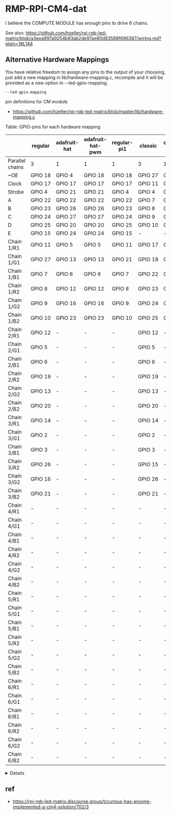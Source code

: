 # RMP-RPI-CM4-dat

I believe the COMPUTE MODULE has enough pins to drive 6 chains.

See also: https://github.com/hzeller/rpi-rgb-led-matrix/blob/a3eea997a9254b83ab2de97ae80d83588f696387/wiring.md?plain=1#L144

## Alternative Hardware Mappings

You have relative freedom to assign any pins to the output of your choosing, just add a new mapping in lib/hardware-mapping.c, recompile and it will be provided as a new option in --led-gpio-mapping.

    --led-gpio-mapping
    
pin definitions for CM module 

- https://github.com/hzeller/rpi-rgb-led-matrix/blob/master/lib/hardware-mapping.c



<summary>Table: GPIO-pins for each hardware mapping</summary>

|                 | regular | adafruit-hat | adafruit-hat-pwm | regular-pi1 | classic | classic-pi1 | compute-module |
| --------------- | ------- | ------------ | ---------------- | ----------- | ------- | ----------- | -------------- |
| Parallel chains | 3       | 1            | 1                | 1           | 3       | 1           | 6              |
| ~OE             | GPIO 18 | GPIO 4       | GPIO 18          | GPIO 18     | GPIO 27 | GPIO 0      | GPIO 18        |
| Clock           | GPIO 17 | GPIO 17      | GPIO 17          | GPIO 17     | GPIO 11 | GPIO 1      | GPIO 16        |
| Strobe          | GPIO 4  | GPIO 21      | GPIO 21          | GPIO 4      | GPIO 4  | GPIO 4      | GPIO 17        |
| A               | GPIO 22 | GPIO 22      | GPIO 22          | GPIO 22     | GPIO 7  | GPIO 7      | GPIO 2         |
| B               | GPIO 23 | GPIO 26      | GPIO 26          | GPIO 23     | GPIO 8  | GPIO 8      | GPIO 3         |
| C               | GPIO 24 | GPIO 27      | GPIO 27          | GPIO 24     | GPIO 9  | GPIO 9      | GPIO 4         |
| D               | GPIO 25 | GPIO 20      | GPIO 20          | GPIO 25     | GPIO 10 | GPIO 10     | GPIO 5         |
| E               | GPIO 15 | GPIO 24      | GPIO 24          | GPIO 15     | -       | -           | GPIO 6         |
| Chain 1/R1      | GPIO 11 | GPIO 5       | GPIO 5           | GPIO 11     | GPIO 17 | GPIO 17     | GPIO 7         |
| Chain 1/G1      | GPIO 27 | GPIO 13      | GPIO 13          | GPIO 21     | GPIO 18 | GPIO 18     | GPIO 8         |
| Chain 1/B1      | GPIO 7  | GPIO 6       | GPIO 6           | GPIO 7      | GPIO 22 | GPIO 22     | GPIO 9         |
| Chain 1/R2      | GPIO 8  | GPIO 12      | GPIO 12          | GPIO 8      | GPIO 23 | GPIO 23     | GPIO 10        |
| Chain 1/G2      | GPIO 9  | GPIO 16      | GPIO 16          | GPIO 9      | GPIO 24 | GPIO 24     | GPIO 11        |
| Chain 1/B2      | GPIO 10 | GPIO 23      | GPIO 23          | GPIO 10     | GPIO 25 | GPIO 25     | GPIO 12        |
| Chain 2/R1      | GPIO 12 | -            | -                | -           | GPIO 12 | -           | GPIO 13        |
| Chain 2/G1      | GPIO 5  | -            | -                | -           | GPIO 5  | -           | GPIO 14        |
| Chain 2/B1      | GPIO 6  | -            | -                | -           | GPIO 6  | -           | GPIO 15        |
| Chain 2/R2      | GPIO 19 | -            | -                | -           | GPIO 19 | -           | GPIO 19        |
| Chain 2/G2      | GPIO 13 | -            | -                | -           | GPIO 13 | -           | GPIO 20        |
| Chain 2/B2      | GPIO 20 | -            | -                | -           | GPIO 20 | -           | GPIO 21        |
| Chain 3/R1      | GPIO 14 | -            | -                | -           | GPIO 14 | -           | GPIO 22        |
| Chain 3/G1      | GPIO 2  | -            | -                | -           | GPIO 2  | -           | GPIO 23        |
| Chain 3/B1      | GPIO 3  | -            | -                | -           | GPIO 3  | -           | GPIO 24        |
| Chain 3/R2      | GPIO 26 | -            | -                | -           | GPIO 15 | -           | GPIO 25        |
| Chain 3/G2      | GPIO 16 | -            | -                | -           | GPIO 26 | -           | GPIO 26        |
| Chain 3/B2      | GPIO 21 | -            | -                | -           | GPIO 21 | -           | GPIO 27        |
| Chain 4/R1      | -       | -            | -                | -           | -       | -           | GPIO 28        |
| Chain 4/G1      | -       | -            | -                | -           | -       | -           | GPIO 29        |
| Chain 4/B1      | -       | -            | -                | -           | -       | -           | GPIO 30        |
| Chain 4/R2      | -       | -            | -                | -           | -       | -           | GPIO 31        |
| Chain 4/G2      | -       | -            | -                | -           | -       | -           | GPIO 32        |
| Chain 4/B2      | -       | -            | -                | -           | -       | -           | GPIO 33        |
| Chain 5/R1      | -       | -            | -                | -           | -       | -           | GPIO 34        |
| Chain 5/G1      | -       | -            | -                | -           | -       | -           | GPIO 35        |
| Chain 5/B1      | -       | -            | -                | -           | -       | -           | GPIO 36        |
| Chain 5/R2      | -       | -            | -                | -           | -       | -           | GPIO 37        |
| Chain 5/G2      | -       | -            | -                | -           | -       | -           | GPIO 38        |
| Chain 5/B2      | -       | -            | -                | -           | -       | -           | GPIO 39        |
| Chain 6/R1      | -       | -            | -                | -           | -       | -           | GPIO 40        |
| Chain 6/G1      | -       | -            | -                | -           | -       | -           | GPIO 41        |
| Chain 6/B1      | -       | -            | -                | -           | -       | -           | GPIO 42        |
| Chain 6/R2      | -       | -            | -                | -           | -       | -           | GPIO 43        |
| Chain 6/G2      | -       | -            | -                | -           | -       | -           | GPIO 44        |
| Chain 6/B2      | -       | -            | -                | -           | -       | -           | GPIO 45        |


<details>

</details>


## ref 

- https://rpi-rgb-led-matrix.discourse.group/t/curious-has-anyone-implemented-a-cm4-solution/702/3

